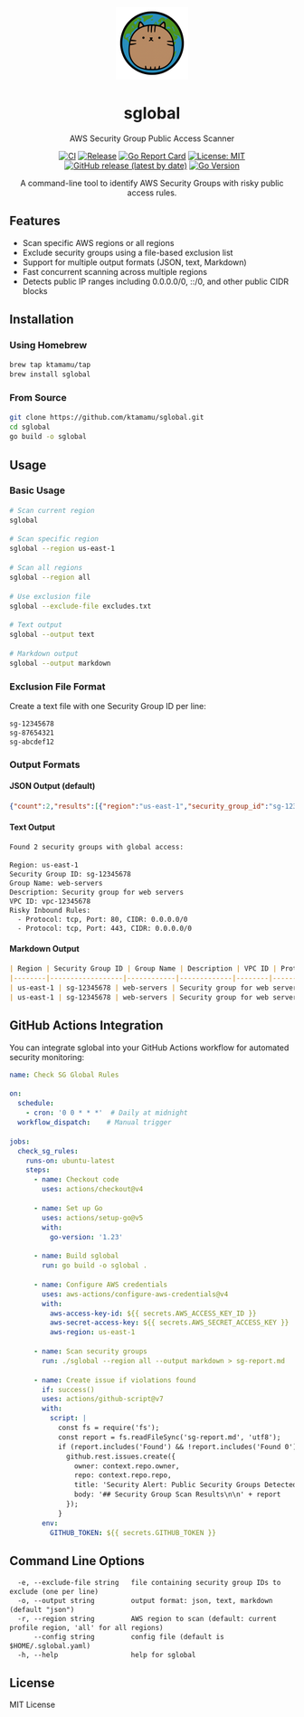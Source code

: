 <div align="center">
  <img src="icon.png" alt="sglobal" width="128" height="128">

  # sglobal

  AWS Security Group Public Access Scanner

  [![CI](https://github.com/ktamamu/sglobal/workflows/CI/badge.svg)](https://github.com/ktamamu/sglobal/actions/workflows/ci.yml)
  [![Release](https://github.com/ktamamu/sglobal/workflows/Release/badge.svg)](https://github.com/ktamamu/sglobal/actions/workflows/release.yml)
  [![Go Report Card](https://goreportcard.com/badge/github.com/ktamamu/sglobal)](https://goreportcard.com/report/github.com/ktamamu/sglobal)
  [![License: MIT](https://img.shields.io/badge/License-MIT-yellow.svg)](https://opensource.org/licenses/MIT)
  [![GitHub release (latest by date)](https://img.shields.io/github/v/release/ktamamu/sglobal)](https://github.com/ktamamu/sglobal/releases/latest)
  [![Go Version](https://img.shields.io/github/go-mod/go-version/ktamamu/sglobal)](https://golang.org/)

  A command-line tool to identify AWS Security Groups with risky public access rules.
</div>

## Features

- Scan specific AWS regions or all regions
- Exclude security groups using a file-based exclusion list
- Support for multiple output formats (JSON, text, Markdown)
- Fast concurrent scanning across multiple regions
- Detects public IP ranges including 0.0.0.0/0, ::/0, and other public CIDR blocks

## Installation

### Using Homebrew

```bash
brew tap ktamamu/tap
brew install sglobal
```

### From Source

```bash
git clone https://github.com/ktamamu/sglobal.git
cd sglobal
go build -o sglobal
```

## Usage

### Basic Usage

```bash
# Scan current region
sglobal

# Scan specific region
sglobal --region us-east-1

# Scan all regions
sglobal --region all

# Use exclusion file
sglobal --exclude-file excludes.txt

# Text output
sglobal --output text

# Markdown output
sglobal --output markdown
```

### Exclusion File Format

Create a text file with one Security Group ID per line:

```
sg-12345678
sg-87654321
sg-abcdef12
```

### Output Formats

#### JSON Output (default)
```json
{"count":2,"results":[{"region":"us-east-1","security_group_id":"sg-12345678","group_name":"web-servers","description":"Security group for web servers","vpc_id":"vpc-12345678","risky_rules":[{"from_port":80,"to_port":80,"protocol":"tcp","cidr_blocks":["0.0.0.0/0"]}]}]}
```

#### Text Output
```
Found 2 security groups with global access:

Region: us-east-1
Security Group ID: sg-12345678
Group Name: web-servers
Description: Security group for web servers
VPC ID: vpc-12345678
Risky Inbound Rules:
  - Protocol: tcp, Port: 80, CIDR: 0.0.0.0/0
  - Protocol: tcp, Port: 443, CIDR: 0.0.0.0/0
```

#### Markdown Output

```markdown
| Region | Security Group ID | Group Name | Description | VPC ID | Protocol | Port(s) | CIDR |
|--------|------------------|------------|-------------|--------|----------|---------|------|
| us-east-1 | sg-12345678 | web-servers | Security group for web servers | vpc-12345678 | tcp | 80 | 0.0.0.0/0 |
| us-east-1 | sg-12345678 | web-servers | Security group for web servers | vpc-12345678 | tcp | 443 | 0.0.0.0/0 |
```

## GitHub Actions Integration

You can integrate sglobal into your GitHub Actions workflow for automated security monitoring:

```yaml
name: Check SG Global Rules

on:
  schedule:
    - cron: '0 0 * * *'  # Daily at midnight
  workflow_dispatch:    # Manual trigger

jobs:
  check_sg_rules:
    runs-on: ubuntu-latest
    steps:
      - name: Checkout code
        uses: actions/checkout@v4

      - name: Set up Go
        uses: actions/setup-go@v5
        with:
          go-version: '1.23'

      - name: Build sglobal
        run: go build -o sglobal .

      - name: Configure AWS credentials
        uses: aws-actions/configure-aws-credentials@v4
        with:
          aws-access-key-id: ${{ secrets.AWS_ACCESS_KEY_ID }}
          aws-secret-access-key: ${{ secrets.AWS_SECRET_ACCESS_KEY }}
          aws-region: us-east-1

      - name: Scan security groups
        run: ./sglobal --region all --output markdown > sg-report.md

      - name: Create issue if violations found
        if: success()
        uses: actions/github-script@v7
        with:
          script: |
            const fs = require('fs');
            const report = fs.readFileSync('sg-report.md', 'utf8');
            if (report.includes('Found') && !report.includes('Found 0')) {
              github.rest.issues.create({
                owner: context.repo.owner,
                repo: context.repo.repo,
                title: 'Security Alert: Public Security Groups Detected',
                body: '## Security Group Scan Results\n\n' + report
              });
            }
        env:
          GITHUB_TOKEN: ${{ secrets.GITHUB_TOKEN }}
```

## Command Line Options

```
  -e, --exclude-file string   file containing security group IDs to exclude (one per line)
  -o, --output string         output format: json, text, markdown (default "json")
  -r, --region string         AWS region to scan (default: current profile region, 'all' for all regions)
      --config string         config file (default is $HOME/.sglobal.yaml)
  -h, --help                  help for sglobal
```

## License

MIT License
